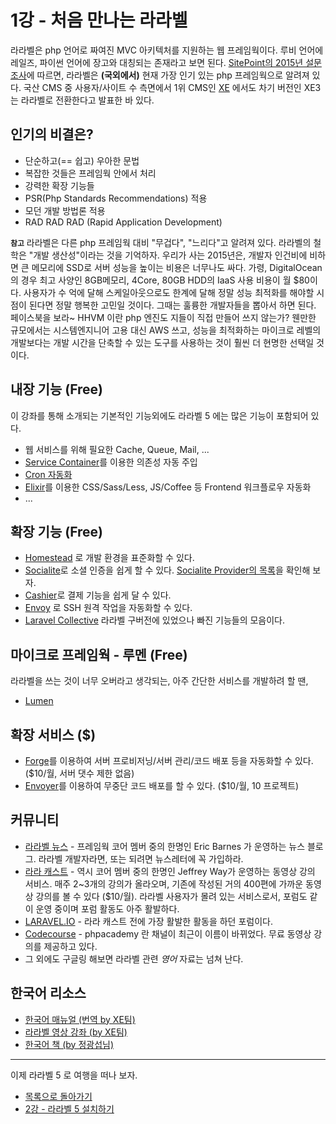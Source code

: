 # 1강 - 처음 만나는 라라벨

라라벨은 php 언어로 짜여진 MVC 아키텍처를 지원하는 웹 프레임웍이다. 루비 언어에 레일즈, 파이썬 언어에 장고와 대칭되는 존재라고 보면 된다. [SitePoint의 2015년 설문조사](http://www.sitepoint.com/best-php-framework-2015-sitepoint-survey-results/)에 따르면, 라라벨은 **(국외에서)** 현재 가장 인기 있는 php 프레임웍으로 알려져 있다. 국산 CMS 중 사용자/사이트 수 측면에서 1위 CMS인 [XE](https://www.xpressengine.com/) 에서도 차기 버전인 XE3 는 라라벨로 전환한다고 발표한 바 있다. 
 
## 인기의 비결은?

- 단순하고(== 쉽고) 우아한 문법
- 복잡한 것들은 프레임웍 안에서 처리
- 강력한 확장 기능들
- PSR(Php Standards Recommendations) 적용
- 모던 개발 방법론 적용
- RAD RAD RAD (Rapid Application Development)

**`참고`** 라라벨은 다른 php 프레임웍 대비 "무겁다", "느리다"고 알려져 있다. 라라벨의 철학은 "개발 생산성"이라는 것을 기억하자. 우리가 사는 2015년은, 개발자 인건비에 비하면 큰 메모리에 SSD로 서버 성능을 높이는 비용은 너무나도 싸다. 가령, DigitalOcean의 경우 최고 사양인 8GB메모리, 4Core, 80GB HDD의 IaaS 사용 비용이 월 $80이다. 사용자가 수 억에 달해 스케일아웃으로도 한계에 달해 정말 성능 최적화를 해야할 시점이 된다면 정말 행복한 고민일 것이다. 그때는 훌륭한 개발자들을 뽑아서 하면 된다. 페이스북을 보라~ HHVM 이란 php 엔진도 지들이 직접 만들어 쓰지 않는가? 웬만한 규모에서는 시스템엔지니어 고용 대신 AWS 쓰고, 성능을 최적화하는 마이크로 레벨의 개발보다는 개발 시간을 단축할 수 있는 도구를 사용하는 것이 훨씬 더 현명한 선택일 것이다. 

## 내장 기능 (Free)

이 강좌를 통해 소개되는 기본적인 기능외에도 라라벨 5 에는 많은 기능이 포함되어 있다.

- 웹 서비스를 위해 필요한 Cache, Queue, Mail, ...
- [Service Container](http://laravel.com/docs/5.1/container)를 이용한 의존성 자동 주입
- [Cron 자동화](http://laravel.com/docs/5.1/scheduling)
- [Elixir](http://laravel.com/docs/5.1/elixir)를 이용한 CSS/Sass/Less, JS/Coffee 등 Frontend 워크플로우 자동화
- ... 

## 확장 기능 (Free)

- [Homestead](https://github.com/laravel/homestead) 로 개발 환경을 표준화할 수 있다.
- [Socialite](https://github.com/laravel/socialite)로 소셜 인증을 쉽게 할 수 있다. [Socialite Provider의 목록](http://socialiteproviders.github.io/)을 확인해 보자.
- [Cashier](https://github.com/laravel/cashier)로 결제 기능을 쉽게 달 수 있다.
- [Envoy](https://github.com/laravel/envoy) 로 SSH 원격 작업을 자동화할 수 있다.
- [Laravel Collective](http://laravelcollective.com/) 라라벨 구버전에 있었으나 빠진 기능들의 모음이다.

## 마이크로 프레임웍 - 루멘 (Free)

라라벨을 쓰는 것이 너무 오버라고 생각되는, 아주 간단한 서비스를 개발하려 할 땐,

- [Lumen](http://lumen.laravel.com/)

## 확장 서비스 ($)

- [Forge](https://forge.laravel.com/)를 이용하여 서버 프로비저닝/서버 관리/코드 배포 등을 자동화할 수 있다. ($10/월, 서버 댓수 제한 없음)
- [Envoyer](https://envoyer.io/)를 이용하여 무중단 코드 배포를 할 수 있다. ($10/월, 10 프로젝트)

## 커뮤니티

- [라라벨 뉴스](https://laravel-news.com/) - 프레임웍 코어 멤버 중의 한명인 Eric Barnes 가 운영하는 뉴스 블로그. 라라벨 개발자라면, 또는 되려면 뉴스레터에 꼭 가입하라.
- [라라 캐스트](https://laracasts.com/) - 역시 코어 멤버 중의 한명인 Jeffrey Way가 운영하는 동영상 강의 서비스. 매주 2~3개의 강의가 올라오며, 기존에 작성된 거의 400편에 가까운 동영상 강의를 볼 수 있다 ($10/월). 라라벨 사용자가 몰려 있는 서비스로서, 포럼도 같이 운영 중이며 포럼 활동도 아주 활발하다.
- [LARAVEL.IO](http://laravel.io/forum) - 라라 캐스트 전에 가장 활발한 활동을 하던 포럼이다.
- [Codecourse](https://www.youtube.com/user/phpacademy) - phpacademy 란 채널이 최근이 이름이 바뀌었다. 무료 동영상 강의를 제공하고 있다.
- 그 외에도 구글링 해보면 라라벨 관련 *영어* 자료는 넘쳐 난다. 

## 한국어 리소스

- [한국어 매뉴얼 (번역 by XE팀)](http://xpressengine.github.io/laravel-korean-docs/)
- [라라벨 영상 강좌 (by XE팀)](https://www.xpressengine.com/learn/23061328)
- [한국어 책 (by 정광섭님)](https://www.lesstif.com/pages/viewpage.action?pageId=28606603)

---

이제 라라벨 5 로 여행을 떠나 보자.

- [목록으로 돌아가기](../readme.md)
- [2강 - 라라벨 5 설치하기](02-hello-laravel.md)